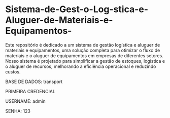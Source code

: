 # Sistema-de-Gest-o-Log-stica-e-Aluguer-de-Materiais-e-Equipamentos-

Este repositório é dedicado a um sistema de gestão logística e aluguer de materiais e equipamentos, uma solução completa para otimizar o fluxo de materiais e o aluguer de equipamentos em empresas de diferentes setores. Nosso sistema é projetado para simplificar a gestão de estoques, logística e o aluguer de recursos, melhorando a eficiência operacional e reduzindo custos.

BASE DE DADOS: transport

PRIMEIRA CREDENCIAL

  USERNAME: admin

  SENHA: 123
